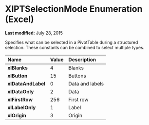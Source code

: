 
# XlPTSelectionMode Enumeration (Excel)

 **Last modified:** July 28, 2015

Specifies what can be selected in a PivotTable during a structured selection. These constants can be combined to select multiple types.


|**Name**|**Value**|**Description**|
|:-----|:-----|:-----|
| **xlBlanks**|4|Blanks|
| **xlButton**|15|Buttons|
| **xlDataAndLabel**|0|Data and labels|
| **xlDataOnly**|2|Data|
| **xlFirstRow**|256|First row|
| **xlLabelOnly**|1|Label|
| **xlOrigin**|3|Origin|
